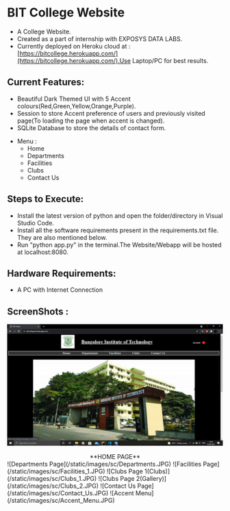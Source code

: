 # BIT College Website

- A College Website.
- Created as a part of internship with EXPOSYS DATA LABS.
- Currently deployed on Heroku cloud at : [https://bitcollege.herokuapp.com/](https://bitcollege.herokuapp.com/).Use Laptop/PC for best results.

## Current Features:

- Beautiful Dark Themed UI with 5 Accent colours(Red,Green,Yellow,Orange,Purple).
- Session to store Accent preference of users and previously visited page(To loading the page when accent is changed).
- SQLite Database to store the details of contact form.

* Menu :
  - Home
  - Departments
  - Facilities
  - Clubs
  - Contact Us

## Steps to Execute:

- Install the latest version of python and open the folder/directory in Visual Studio Code.
- Install all the software requirements present in the requirements.txt file. They are also mentioned below.
- Run "python app.py" in the terminal.The Website/Webapp will be hosted at localhost:8080.

## Hardware Requirements:

- A PC with Internet Connection

## ScreenShots :

![Home Page](/static/images/sc/Home1.JPG)

<center>**HOME PAGE**</center>
![Departments Page](/static/images/sc/Departments.JPG)
![Facilities Page](/static/images/sc/Facilities_1.JPG)
![Clubs Page 1(Clubs)](/static/images/sc/Clubs_1.JPG)
![Clubs Page 2(Gallery)](/static/images/sc/Clubs_2.JPG)
![Contact Us Page](/static/images/sc/Contact_Us.JPG)
![Accent Menu](/static/images/sc/Accent_Menu.JPG)

